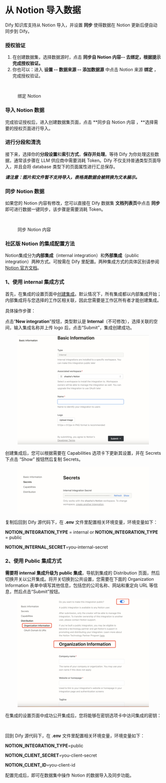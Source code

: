 # 从 Notion 导入数据

Dify 知识库支持从 Notion 导入，并设置 **同步** 使得数据在 Notion 更新后便自动同步到 Dify。

### 授权验证

1. 在创建数据集，选择数据源时，点击 **同步自 Notion 内容-- 去绑定，根据提示完成授权验证。**
2. 你也可以：进入 **设置 -- 数据来源 -- 添加数据源** 中点击 Notion 来源 **绑定** ，完成授权验证。

<figure><img src="../../.gitbook/assets/image (46).png" alt=""><figcaption><p>绑定 Notion</p></figcaption></figure>

### 导入 Notion 数据

完成验证授权后，进入创建数据集页面，点击 \*\*同步自 Notion 内容 ，\*\*选择需要的授权页面进行导入。

### 进行分段和清洗

接下来，选择你的**分段设置**和**索引方式**，**保存并处理**。等待 Dify 为你处理这些数据，通常该步骤在 LLM 供应商中需要消耗 Token。Dify 不仅支持普通类型页面导入，并且会将 database 类型下的页面属性进行汇总保存。

_**请注意：图片和文件暂不支持导入，表格类数据会被转换为文本展示。**_

### 同步 Notion 数据

如果您的 Notion 内容有修改，您可以直接在 Dify 数据集 **文档列表页**中点击 **同步** 即可进行数据一键同步，该步骤是需要消耗 Token。

<figure><img src="../../.gitbook/assets/sync-notion.png" alt=""><figcaption><p>同步 Notion 内容</p></figcaption></figure>

### 社区版 Notion 的集成配置方法

Notion集成分为**内部集成**（internal integration）和**外部集成**（public integration）两种方式。可按需在 Dify 里配置。两种集成方式的具体区别请参阅 [Notion 官方文档](https://developers.notion.com/docs/authorization)。

### 1、**使用 internal 集成方式**

首先，在集成的设置页面中[创建集成](https://www.notion.so/my-integrations)。默认情况下，所有集成都以内部集成开始；内部集成将与您选择的工作区相关联，因此您需要是工作区所有者才能创建集成。

具体操作步骤：

点击“**New integration**”按钮，类型默认是 **Internal**（不可修改），选择关联的空间，输入集成名称并上传 logo 后，点击“Submit”，集成创建成功。

<figure><img src="../../.gitbook/assets/image (2) (1) (1) (1) (1) (1) (1) (1) (1) (1) (1) (1) (1) (1) (1) (1) (1) (1) (1) (1).png" alt=""><figcaption></figcaption></figure>

创建集成后，您可以根据需要在 Capabilities 选项卡下更新其设置，并在 Secrets 下点击 “Show” 按钮然后复制 Secrets。

<figure><img src="../../.gitbook/assets/image (3) (1) (1) (1) (1) (1) (1) (1) (1) (1) (1) (1) (1) (1) (1) (1) (1).png" alt=""><figcaption></figcaption></figure>

复制后回到 Dify 源代码下，在 **.env** 文件里配置相关环境变量，环境变量如下：

**NOTION\_INTEGRATION\_TYPE** = internal or **NOTION\_INTEGRATION\_TYPE** = public

**NOTION\_INTERNAL\_SECRET**=you-internal-secret

### 2、**使用 Public 集成方式**

**需要将 internal 集成升级为 public 集成**，导航到集成的 Distribution 页面，然后切换开关以公开集成。将开关切换到公共设置，您需要在下面的 Organization Information 表单中填写其他信息，包括您的公司名称、网站和重定向 URL 等信息，然后点击“Submit”按钮。

<figure><img src="../../.gitbook/assets/image (6) (1) (1) (1) (1) (1) (1) (1).png" alt=""><figcaption></figcaption></figure>

在集成的设置页面中成功公开集成后，您将能够在密钥选项卡中访问集成的密钥：

<figure><img src="../../.gitbook/assets/image (17) (1).png" alt=""><figcaption></figcaption></figure>

回到 Dify 源代码下，在 **.env** 文件里配置相关环境变量，环境变量如下：

**NOTION\_INTEGRATION\_TYPE**=public

**NOTION\_CLIENT\_SECRET**=you-client-secret

**NOTION\_CLIENT\_ID**=you-client-id

配置完成后，即可在数据集中操作 Notion 的数据导入及同步功能。
